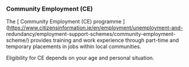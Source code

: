 ###  **Community Employment (CE)**

The [ Community Employment (CE) programme
](https://www.citizensinformation.ie/en/employment/unemployment-and-
redundancy/employment-support-schemes/community-employment-scheme/) provides
training and work experience through part-time and temporary placements in
jobs within local communities.

Eligibility for CE depends on your age and personal situation.
